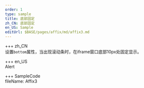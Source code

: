 ```yaml
---   
order: 1  
type: sample  
title: 底部固定   
zh_CN: 底部固定   
en_US: Sample
editUrl: $BASE/pages/affix/md/affix3.md
---      
```


+++ zh_CN   
设置<Code>bottom</Code>属性，当出现滚动条时，在iframe窗口底部10px处固定显示。

+++ en_US   
Alert

+++ SampleCode  
fileName: Affix3

